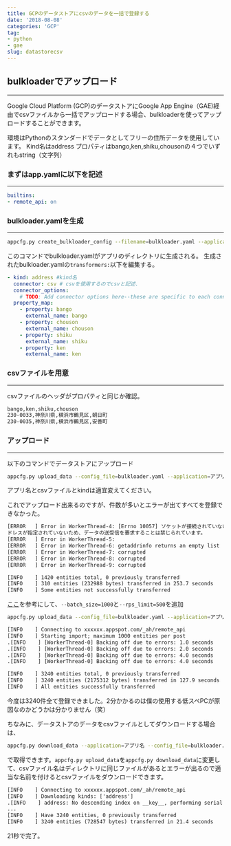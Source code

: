```yaml
---
title: GCPのデータストアにcsvのデータを一括で登録する
date: '2018-08-08'
categories: 'GCP'
tag:
- python
- gae
slug: datastorecsv
---
```

## bulkloaderでアップロード
---

Google Cloud Platform (GCP)のデータストアにGoogle App Engine（GAE)経由でcsvファイルから一括でアップロードする場合、bulkloaderを使ってアップロードすることができます。

環境はPythonのスタンダードでデータとしてフリーの住所データを使用しています。
Kind名はaddress プロパティはbango,ken,shiku,chousonの４つでいずれもstring（文字列）

### まずはapp.yamlに以下を記述
---

```yaml
builtins:
- remote_api: on
```

### bulkloader.yamlを生成
---

```sh
appcfg.py create_bulkloader_config --filename=bulkloader.yaml --application=アプリ名 .
```

このコマンドでbulkloader.yamlがアプリのディレクトリに生成される。
生成されたbulkloader.yamlの`transformers:`以下を編集する。

```yaml
- kind: address #kind名
  connector: csv # csvを使用するのでcsvと記述.
  connector_options:
    # TODO: Add connector options here--these are specific to each connector.
  property_map:
    - property: bango
      external_name: bango
    - property: chouson
      external_name: chouson
    - property: shiku
      external_name: shiku
    - property: ken
      external_name: ken
```

### csvファイルを用意
---

csvファイルのヘッダがプロパティと同じか確認。

```txt
bango,ken,shiku,chouson
230-0033,神奈川県,横浜市鶴見区,朝日町
230-0035,神奈川県,横浜市鶴見区,安善町
```

### アップロード
---

以下のコマンドでデータストアにアップロード

```sh
appcfg.py upload_data --config_file=bulkloader.yaml --application=アプリ名 --filename=upload.csv --kind=address .
```

アプリ名とcsvファイルとkindは適宜変えてください。

これでアップロード出来るのですが、件数が多いとエラーが出てすべてを登録できなかった。

```txt
[ERROR   ] Error in WorkerThread-4: [Errno 10057] ソケットが接続されていないか、sendto 呼び出しを使ってデータグラム ソケットで送信するときにア
ドレスが指定されていないため、データの送受信を要求することは禁じられています。
[ERROR   ] Error in WorkerThread-5:
[ERROR   ] Error in WorkerThread-6: getaddrinfo returns an empty list
[ERROR   ] Error in WorkerThread-7: corrupted
[ERROR   ] Error in WorkerThread-8: corrupted
[ERROR   ] Error in WorkerThread-9: corrupted

[INFO    ] 1420 entities total, 0 previously transferred
[INFO    ] 310 entities (232988 bytes) transferred in 253.7 seconds
[INFO    ] Some entities not successfully transferred
```

[ここ](https://stackoverflow.com/questions/5466900/google-app-engine-bulkloader-unexpected-thread-death)を参考にして、`--batch_size=1000`と`--rps_limit=500`を追加

```sh
appcfg.py upload_data --config_file=bulkloader.yaml --application=アプリ名 --filename=upload.csv --kind=address --batch_size=1000 --rps_limit=500 .
```



```txt
[INFO    ] Connecting to xxxxxx.appspot.com/_ah/remote_api
[INFO    ] Starting import; maximum 1000 entities per post
.[INFO    ] [WorkerThread-0] Backing off due to errors: 1.0 seconds
.[INFO    ] [WorkerThread-0] Backing off due to errors: 2.0 seconds
.[INFO    ] [WorkerThread-0] Backing off due to errors: 4.0 seconds
.[INFO    ] [WorkerThread-0] Backing off due to errors: 4.0 seconds

[INFO    ] 3240 entities total, 0 previously transferred
[INFO    ] 3240 entities (2175312 bytes) transferred in 127.9 seconds
[INFO    ] All entities successfully transferred
```

今度は3240件全て登録できました。2分かかるのは僕の使用する低スペPCが原因なのかどうかは分かりません（笑）

ちなみに、データストアのデータをcsvファイルとしてダウンロードする場合は、

```sh
appcfg.py download_data --application=アプリ名 --config_file=bulkloader.yaml --filename=dl.csv --kind=address --batch_size=1000 --rps_limit=500 .
```

で取得できます。`appcfg.py upload_data`を`appcfg.py download_data`に変更して、csvファイル名はディレクトリに同じファイルがあるとエラーが出るので適当な名前を付けるとcsvファイルをダウンロードできます。

```txt
[INFO    ] Connecting to xxxxxx.appspot.com/_ah/remote_api
[INFO    ] Downloading kinds: ['address']
.[INFO    ] address: No descending index on __key__, performing serial download
...
[INFO    ] Have 3240 entities, 0 previously transferred
[INFO    ] 3240 entities (728547 bytes) transferred in 21.4 seconds
```

21秒で完了。